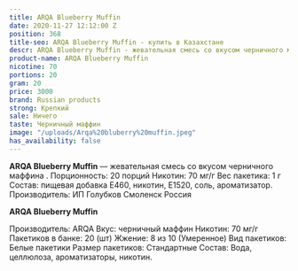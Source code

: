 ```yaml
---
title: ARQA Blueberry Muffin
date: 2020-11-27 12:12:00 Z
position: 368
title-seo: ARQA Blueberry Muffin - купить в Казахстане
descr: ARQA Blueberry Muffin - жевательная смесь со вкусом черничного маффина .
product-name: ARQA Blueberry Muffin
nicotine: 70
portions: 20
gram: 20
price: 3000
brand: Russian products
strong: Крепкий
sale: Ничего
taste: Черничный маффин
image: "/uploads/Arqa%20bluberry%20muffin.jpeg"
has_availability: false
---
```


**ARQA Blueberry Muffin** — жевательная смесь со вкусом черничного маффина . Порционность: 20 порций Никотин: 70 мг/г Вес пакетика: 1 г Состав: пищевая добавка E460, никотин, E1520, соль, ароматизатор. Производитель: ИП Голубков Смоленск Россия

**ARQA Blueberry Muffin**

Производитель: ARQA Вкус: черничный маффин Никотин: 70 мг/г Пакетиков в банке: 20 (шт) Жжение: 8 из 10 (Умеренное) Вид пакетиков: Белые пакетики Размер пакетиков: Стандартные Состав: Вода, целлюлоза, ароматизаторы, никотин.
